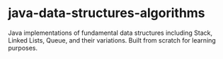 # java-data-structures-algorithms
Java implementations of fundamental data structures including Stack, Linked Lists, Queue, and their variations. Built from scratch for learning purposes.

